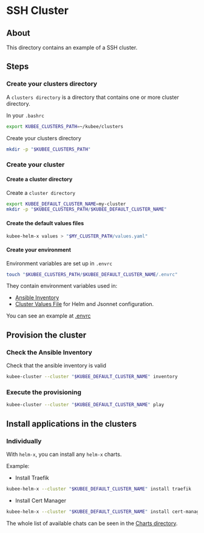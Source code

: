 # SSH Cluster

## About

This directory contains an example of a SSH cluster. 

## Steps

### Create your clusters directory

A `clusters directory` is a directory that contains one or more cluster directory.

In your `.bashrc`
```bash
export KUBEE_CLUSTERS_PATH=~/kubee/clusters
```
Create your clusters directory
```bash
mkdir -p "$KUBEE_CLUSTERS_PATH"
```

### Create your cluster

#### Create a cluster directory

Create a `cluster directory`
```bash
export KUBEE_DEFAULT_CLUSTER_NAME=my-cluster
mkdir -p "$KUBEE_CLUSTERS_PATH/$KUBEE_DEFAULT_CLUSTER_NAME"
```

#### Create the default values files

```bash
kubee-helm-x values > "$MY_CLUSTER_PATH/values.yaml" 
```

#### Create your environment

Environment variables are set up in `.envrc`

```bash
touch "$KUBEE_CLUSTERS_PATH/$KUBEE_DEFAULT_CLUSTER_NAME/.envrc"
```

They contain environment variables used in:
* [Ansible Inventory](../../ansible/inventory.yml)
* [Cluster Values File](values.yaml) for Helm and Jsonnet configuration. 

You can see an example at [.envrc](.envrc)

## Provision the cluster

### Check the Ansible Inventory

Check that the ansible inventory is valid
```bash
kubee-cluster --cluster "$KUBEE_DEFAULT_CLUSTER_NAME" inventory
```

### Execute the provisioning

```bash
kubee-cluster --cluster "$KUBEE_DEFAULT_CLUSTER_NAME" play
```

## Install applications in the clusters

### Individually

With `helm-x`, you can install any `helm-x` charts.

Example:
* Install Traefik
```bash
kubee-helm-x --cluster "$KUBEE_DEFAULT_CLUSTER_NAME" install traefik
```
* Install Cert Manager
```bash
kubee-helm-x --cluster "$KUBEE_DEFAULT_CLUSTER_NAME" install cert-manager
```

The whole list of available chats can be seen in the [Charts directory](../../charts/README.md).
